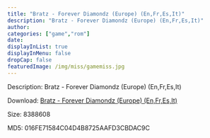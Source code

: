 ```yaml
---
title: "Bratz - Forever Diamondz (Europe) (En,Fr,Es,It)"
description: "Bratz - Forever Diamondz (Europe) (En,Fr,Es,It)"
author: 
categories: ["game","rom"]
date: 
displayInList: true
displayInMenu: false
dropCap: false
featuredImage: /img/miss/gamemiss.jpg
---
```


Description: Bratz - Forever Diamondz (Europe) (En,Fr,Es,It)

Download: <a style="text-decoration:underline;" href="https://mega.nz/#!GeAiyaaB!a9gPPWZj63M6PWSS33o9DPj6KViPCAsW3ds5Np6n38E" target = "_blank" rel = "nofollow" > Bratz - Forever Diamondz (Europe) (En,Fr,Es,It)</a>

Size: 8388608

MD5: 016FE71584C04D4B8725AAFD3CBDAC9C

